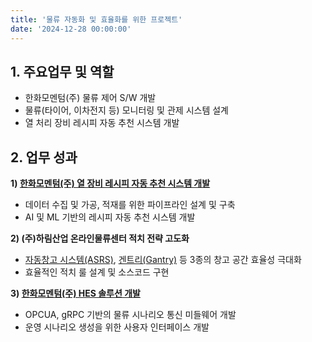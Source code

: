 ```yaml
---
title: '물류 자동화 및 효율화를 위한 프로젝트'
date: '2024-12-28 00:00:00'
---
```


## 1. 주요업무 및 역할
- 한화모멘텀(주) 물류 제어 S/W 개발
- 물류(타이어, 이차전지 등) 모니터링 및 관제 시스템 설계
- 열 처리 장비 레시피 자동 추천 시스템 개발

## 2. 업무 성과
**1) <a href="https://house.kkennib.net/post/dev/dev-11" target="_blank">한화모멘텀(주) 열 장비 레시피 자동 추천 시스템 개발</a>**
- 데이터 수집 및 가공, 적재를 위한 파이프라인 설계 및 구축
- AI 및 ML 기반의 레시피 자동 추천 시스템 개발

**2) (주)하림산업 온라인물류센터 적치 전략 고도화**
- <a href="https://house.kkennib.net/post/dev/dev-7" target="_blank">자동창고 시스템(ASRS)</a>, <a href="https://house.kkennib.net/post/dev/dev-8" target="_blank">겐트리(Gantry)</a> 등 3종의 창고 공간 효율성 극대화
- 효율적인 적치 룰 설계 및 소스코드 구현

**3) <a href="https://house.kkennib.net/post/dev/dev-10" target="_blank">한화모멘텀(주) HES 솔루션 개발</a>**
  - OPCUA, gRPC 기반의 물류 시나리오 통신 미들웨어 개발
  - 운영 시나리오 생성을 위한 사용자 인터페이스 개발